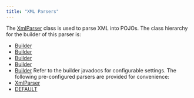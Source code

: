 ```yaml
---
title: "XML Parsers"
---
```


The [XmlParser](../apidocs/org/apache/juneau/xml/XmlParser.html) class is used to parse XML into POJOs.
The class hierarchy for the builder of this parser is:
- [Builder](../apidocs/org/apache/juneau/Context/Builder.html)
- [Builder](../apidocs/org/apache/juneau/BeanContextable/Builder.html)
- [Builder](../apidocs/org/apache/juneau/parser/Parser/Builder.html)
- [Builder](../apidocs/org/apache/juneau/parser/ReaderParser/Builder.html)
- [Builder](../apidocs/org/apache/juneau/xml/XmlParser/Builder.html)
Refer to the builder javadocs for configurable settings.
The following pre-configured parsers are provided for convenience:
- [XmlParser](../apidocs/org/apache/juneau/xml/XmlParser.html)
- [DEFAULT](../apidocs/org/apache/juneau/xml/XmlParser.html#DEFAULT)